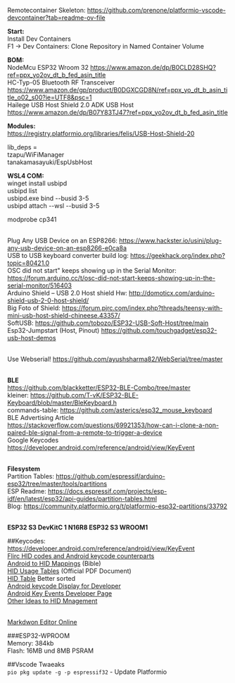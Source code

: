 Remotecontainer Skeleton: https://github.com/prenone/platformio-vscode-devcontainer?tab=readme-ov-file

<b>Start: </b><br>
Install Dev Containers<br>
F1 -> Dev Containers: Clone Repository in Named Container Volume<br>

<b>BOM:</b><br>
NodeMcu ESP32 Wroom 32 https://www.amazon.de/dp/B0CLD28SHQ?ref=ppx_yo2ov_dt_b_fed_asin_title<br>
HC-Typ-05 Bluetooth RF Transceiver https://www.amazon.de/gp/product/B0DGXCGD8N/ref=ppx_yo_dt_b_asin_title_o02_s00?ie=UTF8&psc=1<br>
Hailege USB Host Shield 2.0 ADK USB Host https://www.amazon.de/dp/B07Y83TJ47?ref=ppx_yo2ov_dt_b_fed_asin_title <br>

<b>Modules:</b><br>
https://registry.platformio.org/libraries/felis/USB-Host-Shield-20<br>

lib_deps = <br>
    tzapu/WiFiManager<br>
    tanakamasayuki/EspUsbHost<br>

<b>WSL4 COM:</b><br>
winget install usbipd<br>
usbipd list<br>
usbipd.exe bind --busid 3-5<br>
usbipd attach --wsl --busid 3-5<br>

modprobe cp341<br>

<br>Plug Any USB Device on an ESP8266: https://www.hackster.io/usini/plug-any-usb-device-on-an-esp8266-e0ca8a
<br>USB to USB keyboard converter build log: https://geekhack.org/index.php?topic=80421.0
<br>OSC did not start" keeps showing up in the Serial Monitor: https://forum.arduino.cc/t/osc-did-not-start-keeps-showing-up-in-the-serial-monitor/516403
<br>Arduino Shield – USB 2.0 Host shield Hw: http://domoticx.com/arduino-shield-usb-2-0-host-shield/
<br>Big Foto of Shield: https://forum.pjrc.com/index.php?threads/teensy-with-mini-usb-host-shield-chineese.43357/
<br>SoftUSB: https://github.com/tobozo/ESP32-USB-Soft-Host/tree/main
<br>Esp32-Jumpstart (Host, Pinout) https://github.com/touchgadget/esp32-usb-host-demos

<br> Use Webserial! https://github.com/ayushsharma82/WebSerial/tree/master

<br><b>BLE</b>
<br>https://github.com/blackketter/ESP32-BLE-Combo/tree/master
<br>kleiner: https://github.com/T-vK/ESP32-BLE-Keyboard/blob/master/BleKeyboard.h
<br>commands-table: https://github.com/asterics/esp32_mouse_keyboard
<br> BLE Advertising Article https://stackoverflow.com/questions/69921353/how-can-i-clone-a-non-paired-ble-signal-from-a-remote-to-trigger-a-device
<br> Google Keycodes https://developer.android.com/reference/android/view/KeyEvent

<br><b>Filesystem</b>
<br>Partition Tables: https://github.com/espressif/arduino-esp32/tree/master/tools/partitions
<br>ESP Readme: https://docs.espressif.com/projects/esp-idf/en/latest/esp32/api-guides/partition-tables.html
<br>Blog: https://community.platformio.org/t/platformio-esp32-partitions/33792

<br><b>ESP32 S3 DevKitC 1 N16R8 ESP32 S3 WROOM1</b>

##Keycodes:
<br>https://developer.android.com/reference/android/view/KeyEvent
<br>[Flirc HID codes and Android keycode counterparts](https://forum.flirc.tv/index.php?/topic/3569-flirc-hid-codes-and-android-keycode-counterparts/)
<br>[Android to HID Mappings](https://source.android.com/docs/core/interaction/input/keyboard-devices?hl=de#hid-consumer-page-0x0c) (Bible)
<br>[HID Usage Tables](https://usb.org/sites/default/files/hut1_21.pdf) (Official PDF Document)
<br>[HID Table](https://www.freebsddiary.org/APC/usb_hid_usages.php) Better sorted
<br>[Android keycode Display for Developer](https://play.google.com/store/apps/details?id=jp.ne.neko.freewing.KeyCodeDisp&hl=gsw)
<br>[Android Key Events Developer Page](https://developer.android.com/reference/android/view/KeyEvent)
<br>[Other Ideas to HID Mnagement](https://gist.github.com/MightyPork/6da26e382a7ad91b5496ee55fdc73db2)

<br>[Markdwon Editor Online](https://dillinger.io/)


###ESP32-WPROOM
<br> Memory: 384kb
<br> Flash: 16MB und 8MB PSRAM

##Vscode Twaeaks
<br> `pio pkg update -g -p espressif32` - Update Platformio



